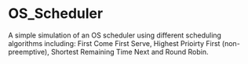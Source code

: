 # OS_Scheduler
A simple simulation of an OS scheduler using different scheduling algorithms including: First Come First Serve, Highest Prioirty First (non-preemptive), Shortest Remaining Time Next and Round Robin.

